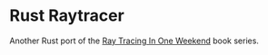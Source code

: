 # Rust Raytracer

Another Rust port of the [Ray Tracing In One Weekend](https://raytracing.github.io/books/RayTracingInOneWeekend.html) book series.
